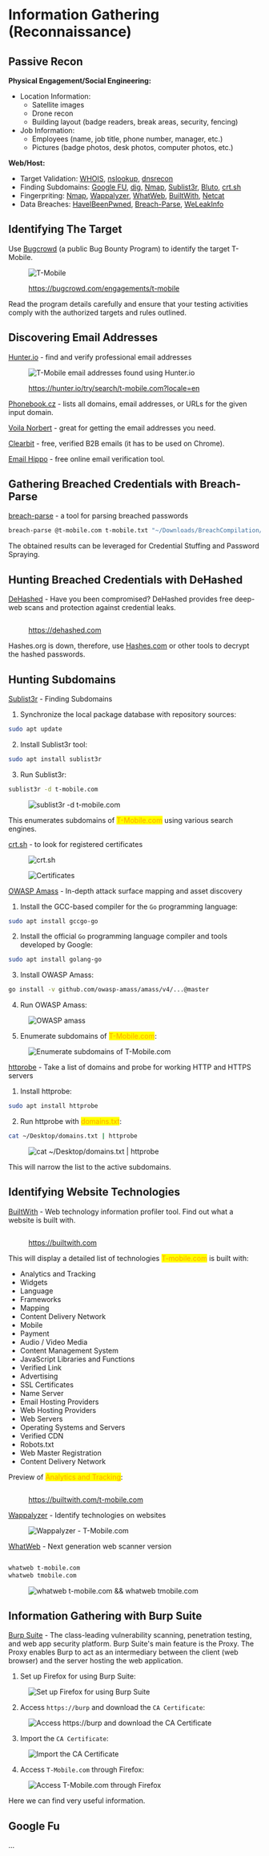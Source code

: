 # Information Gathering (Reconnaissance)

## Passive Recon

**Physical Engagement/Social Engineering:**

* Location Information:
  * Satellite images
  * Drone recon
  * Building layout (badge readers, break areas, security, fencing)
* Job Information:
  * Employees (name, job title, phone number, manager, etc.)
  * Pictures (badge photos, desk photos, computer photos, etc.)



**Web/Host:**

* Target Validation: [WHOIS](https://who.is), [nslookup](https://www.nslookup.io), [dnsrecon](https://www.kali.org/tools/dnsrecon)
* Finding Subdomains: [Google FU](https://github.com/champmq/GoogleFU), [dig](https://toolbox.googleapps.com/apps/dig), [Nmap](https://nmap.org), [Sublist3r](https://www.kali.org/tools/sublist3r), [Bluto](https://github.com/darryllane/Bluto), [crt.sh](https://crt.sh)
* Fingerpriting: [Nmap](https://nmap.org), [Wappalyzer](https://www.wappalyzer.com), [WhatWeb](https://whatweb.net), [BuiltWith](https://builtwith.com), [Netcat](https://sectools.org/tool/netcat)
* Data Breaches: [HaveIBeenPwned](https://haveibeenpwned.com), [Breach-Parse](https://github.com/hmaverickadams/breach-parse), [WeLeakInfo](https://weleakinfo.io)



## Identifying The Target

Use [Bugcrowd](https://bugcrowd.com) (a public Bug Bounty Program) to identify the target T-Mobile.

<figure><img src="../../../.gitbook/assets/image (35).png" alt="T-Mobile"><figcaption><p><a href="https://bugcrowd.com/engagements/t-mobile">https://bugcrowd.com/engagements/t-mobile</a></p></figcaption></figure>

Read the program details carefully and ensure that your testing activities comply with the authorized targets and rules outlined.



## Discovering Email Addresses

[Hunter.io](https://hunter.io) - find and verify professional email addresses

<figure><img src="../../../.gitbook/assets/Untitled (2) (1).png" alt="T-Mobile email addresses found using Hunter.io"><figcaption><p><a href="https://hunter.io/try/search/t-mobile.com?locale=en">https://hunter.io/try/search/t-mobile.com?locale=en</a></p></figcaption></figure>



[Phonebook.cz](https://phonebook.cz) - lists all domains, email addresses, or URLs for the given input domain.

[Voila Norbert](https://www.voilanorbert.com) - great for getting the email addresses you need.

[Clearbit](https://clearbit.com) - free, verified B2B emails (it has to be used on Chrome).

[Email Hippo](https://tools.emailhippo.com) - free online email verification tool.



## Gathering Breached Credentials with Breach-Parse

[breach-parse](https://github.com/hmaverickadams/breach-parse) - a tool for parsing breached passwords

```sh
breach-parse @t-mobile.com t-mobile.txt "~/Downloads/BreachCompilation/data"
```

The obtained results can be leveraged for Credential Stuffing and Password Spraying.



## Hunting Breached Credentials with DeHashed

[DeHashed](https://dehashed.com) - Have you been compromised? DeHashed provides free deep-web scans and protection against credential leaks.

<figure><img src="../../../.gitbook/assets/image (38).png" alt=""><figcaption><p><a href="https://dehashed.com/">https://dehashed.com</a></p></figcaption></figure>

Hashes.org is down, therefore, use [Hashes.com](https://hashes.com/en/decrypt/hash) or other tools to decrypt the hashed passwords.



## Hunting Subdomains

[Sublist3r](https://www.kali.org/tools/sublist3r) - Finding Subdomains

1. Synchronize the local package database with repository sources:

```sh
sudo apt update
```

2. Install Sublist3r tool:

```sh
sudo apt install sublist3r
```

3. Run Sublist3r:

```sh
sublist3r -d t-mobile.com
```

<figure><img src="../../../.gitbook/assets/image (39).png" alt="sublist3r -d t-mobile.com"><figcaption></figcaption></figure>

This enumerates subdomains of <mark style="color:orange;">T-Mobile.com</mark> using various search engines.



[crt.sh](https://crt.sh) - to look for registered certificates

<figure><img src="../../../.gitbook/assets/Screenshot 2024-10-24 225943.png" alt="crt.sh"><figcaption></figcaption></figure>

<figure><img src="../../../.gitbook/assets/image (41).png" alt="Certificates"><figcaption></figcaption></figure>



[OWASP Amass](https://github.com/owasp-amass/amass) - In-depth attack surface mapping and asset discovery

1. Install the GCC-based compiler for the `Go` programming language:

```sh
sudo apt install gccgo-go
```

2. Install the official `Go` programming language compiler and tools developed by Google:

```sh
sudo apt install golang-go
```

3. Install OWASP Amass:

```sh
go install -v github.com/owasp-amass/amass/v4/...@master
```

4. Run OWASP Amass:

<figure><img src="../../../.gitbook/assets/image (42).png" alt="OWASP amass"><figcaption></figcaption></figure>

5. Enumerate subdomains of <mark style="color:orange;">T-Mobile.com</mark>:

<figure><img src="../../../.gitbook/assets/image (43).png" alt="Enumerate subdomains of T-Mobile.com"><figcaption></figcaption></figure>



[httprobe](https://github.com/tomnomnom/httprobe) - Take a list of domains and probe for working HTTP and HTTPS servers

1. Install httprobe:

```bash
sudo apt install httprobe
```

2. Run httprobe with <mark style="color:orange;">domains.txt</mark>:

```bash
cat ~/Desktop/domains.txt | httprobe
```

<figure><img src="../../../.gitbook/assets/image (44).png" alt="cat ~/Desktop/domains.txt | httprobe"><figcaption></figcaption></figure>

This will narrow the list to the active subdomains.



## Identifying Website Technologies

[BuiltWith](https://builtwith.com) - Web technology information profiler tool. Find out what a website is built with.

<figure><img src="../../../.gitbook/assets/Untitled (3) (1).png" alt=""><figcaption><p><a href="https://builtwith.com/">https://builtwith.com</a></p></figcaption></figure>

This will display a detailed list of technologies <mark style="color:orange;">T-mobile.com</mark> is built with:

* Analytics and Tracking
* Widgets
* Language
* Frameworks
* Mapping
* Content Delivery Network
* Mobile
* Payment
* Audio / Video Media
* Content Management System
* JavaScript Libraries and Functions
* Verified Link
* Advertising
* SSL Certificates
* Name Server
* Email Hosting Providers
* Web Hosting Providers
* Web Servers
* Operating Systems and Servers
* Verified CDN
* Robots.txt
* Web Master Registration
* Content Delivery Network



Preview of <mark style="color:orange;">Analytics and Tracking</mark>:

<figure><img src="../../../.gitbook/assets/image (46).png" alt=""><figcaption><p><a href="https://builtwith.com/t-mobile.com">https://builtwith.com/t-mobile.com</a></p></figcaption></figure>



[Wappalyzer](https://www.wappalyzer.com) - Identify technologies on websites

<figure><img src="../../../.gitbook/assets/Untitled (4).png" alt="Wappalyzer - T-Mobile.com"><figcaption></figcaption></figure>



[WhatWeb](https://www.kali.org/tools/whatweb) - Next generation web scanner version

<figure><img src="../../../.gitbook/assets/image (47).png" alt=""><figcaption></figcaption></figure>

```bash
whatweb t-mobile.com
whatweb tmobile.com
```

<figure><img src="../../../.gitbook/assets/image (48).png" alt="whatweb t-mobile.com &#x26;&#x26; whatweb tmobile.com"><figcaption></figcaption></figure>



## Information Gathering with Burp Suite

[Burp Suite](https://portswigger.net/burp) - The class-leading vulnerability scanning, penetration testing, and web app security platform. Burp Suite's main feature is the Proxy. The Proxy enables Burp to act as an intermediary between the client (web browser) and the server hosting the web application.

1. Set up Firefox for using Burp Suite:

<figure><img src="../../../.gitbook/assets/Untitled.jpg" alt="Set up Firefox for using Burp Suite"><figcaption></figcaption></figure>

2. Access `https://burp` and download the `CA Certificate`:

<figure><img src="../../../.gitbook/assets/Untitled (1) (1).png" alt="Access https://burp and download the CA Certificate"><figcaption></figcaption></figure>

3. Import the `CA Certificate`:

<figure><img src="../../../.gitbook/assets/Untitled.png" alt="Import the CA Certificate"><figcaption></figcaption></figure>

4. Access `T-Mobile.com` through Firefox:

<figure><img src="../../../.gitbook/assets/image (1).png" alt="Access T-Mobile.com through Firefox"><figcaption></figcaption></figure>

Here we can find very useful information.



## Google Fu

...

